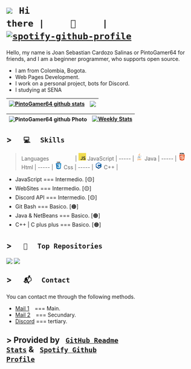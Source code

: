 <!--https://cdn.discordapp.com/emojis/905827157782200320.png?size=80-->
#  <code><a href="https://discord.com/users/655455259216576551" target="_blank"> <img src="https://pa1.narvii.com/7928/d1bd6fe4035cddd0d55f4ba38a60fa2275f2df87r1-500-421_hq.gif" height="80px"></a>⠀Hi there |⠀⠀⠀⠀👋⠀⠀⠀⠀| [![spotify-github-profile](https://spotify-github-profile.vercel.app/api/view?uid=uwjnzqtalkghfb2gd7ueltxzb&cover_image=true&theme=novatorem&bar_color=ff0000&bar_color_cover=false)](https://open.spotify.com/user/uwjnzqtalkghfb2gd7ueltxzb)⠀</code>
Hello, my name is Joan Sebastian Cardozo Salinas or PintoGamer64 for friends, and I am a beginner programmer, who supports open source.
* I am from Colombia, Bogota.
* Web Pages Development.
* I work on a personal project, bots for Discord.
* I studying at SENA

| <a href="https://github.com/PintoGamer64/PintoGamer64"><img align="center" src="https://github-readme-stats.vercel.app/api?username=PintoGamer64&show_icons=true&include_all_commits=true&theme=radical&bg_color=00000000&hide_border=true" alt="PintoGamer64 github stats" /></a> | <a href="https://github.com/PintoGamer64/PintoGamer64"><img align="center" src="https://github-readme-stats.vercel.app/api/top-langs/?username=PintoGamer64&layout=compact&theme=radical&bg_color=00000000&hide_border=true" height="195px"/></a> |
| ----- | ----- |


| <img align="center" src="https://blog.sagipl.com/wp-content/uploads/2017/05/bug-or-error.gif" alt="PintoGamer64 github Photo" height="195px"/> | <a href="https://wakatime.com/@PintoGamer64" target="_blank"> <img height="195px" alt="Weekly Stats" src="https://github-readme-stats.vercel.app/api/wakatime?username=pintogamer64&border_radius=5px&theme=dark&bg_color=00000000&border_color=1f1f1f&icon_color=58a6ff&hide_border=true&show_icons=true&disable_animations=false&custom_title=Weekly%20Stats"></a> |
| ----- | ----- |
  

## > <code>⠀⠀💻⠀⠀Skills</code>
  
> Languages ⠀⠀⠀⠀⠀⠀
| <code><img height="20" src="https://raw.githubusercontent.com/github/explore/80688e429a7d4ef2fca1e82350fe8e3517d3494d/topics/javascript/javascript.png"></code> JavaScript | ----- 
| <code><img height="20" src="https://raw.githubusercontent.com/github/explore/80688e429a7d4ef2fca1e82350fe8e3517d3494d/topics/java/java.png"></code> Java | ----- 
| <code><img height="20" src="https://raw.githubusercontent.com/github/explore/80688e429a7d4ef2fca1e82350fe8e3517d3494d/topics/html/html.png"></code> Html | ----- 
| <code><img height="20" src="https://raw.githubusercontent.com/github/explore/80688e429a7d4ef2fca1e82350fe8e3517d3494d/topics/css/css.png"></code> Css | -----
| <code><img height="20" src="https://raw.githubusercontent.com/github/explore/80688e429a7d4ef2fca1e82350fe8e3517d3494d/topics/c/c.png"></code> C++ | <p></p>
* JavaScript === Intermedio. [🟡]
* WebSites === Intermedio. [🟡]
* Discord API === Intermedio. [🟡]
* Git Bash === Basico. [🟠]
* Java & NetBeans === Basico. [🟠]
* C++ | C plus plus === Basico. [🟠]

## > <code>⠀⠀🌟⠀⠀Top Repositories </code>
<a href="https://github.com/PintoGamer64/Ookami-Source-Code"><img align="center" src="https://github-readme-stats.vercel.app/api/pin/?username=PintoGamer64&repo=Ookami-Source-Code&theme=dark"  height="125px"/></a>
<a href="https://github.com/PintoGamer64/Sofiaplus-Remake"><img align="center" src="https://github-readme-stats.vercel.app/api/pin/?username=PintoGamer64&repo=Sofiaplus-Remake&theme=dark" height="125px"/></a>

<!--<code> <a href="https://matepedia.000webhostapp.com/HTML's/index.html" target="_blank"><img height="335px" align="center" src="https://matepedia.000webhostapp.com/Imagenes/NewSpace%20NewNew!!!!.png"></a> </code>-->

## > <code>⠀⠀📬⠀⠀Contact </code>
You can contact me through the following methods.

* [Mail 1](cardozojoan13@gmail.com) ⠀=== Main.
* [Mail 2](sebascardozo16@outlook.com) ⠀=== Secundary.
* [Discord](https://discord.com/users/655455259216576551) === tertiary.

## > Provided by <code> [GitHub Readme Stats](https://github.com/anuraghazra/github-readme-stats)</code>  &  <code> [Spotify Github Profile](https://github.com/kittinan/spotify-github-profile) </code>

<!--
**PintoGamer64/PintoGamer64** is a ✨ _special_ ✨ repository because its `README.md` (this file) appears on your GitHub profile.

Here are some ideas to get you started:

- 🔭 I’m currently working on ...
- 🌱 I’m currently learning ...
- 👯 I’m looking to collaborate on ...
- 🤔 I’m looking for help with ...
- 💬 Ask me about ...
- 📫 How to reach me: ...
- 😄 Pronouns: ...
- ⚡ Fun fact: ...
-->
